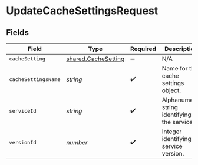 # UpdateCacheSettingsRequest


## Fields

| Field                                                      | Type                                                       | Required                                                   | Description                                                | Example                                                    |
| ---------------------------------------------------------- | ---------------------------------------------------------- | ---------------------------------------------------------- | ---------------------------------------------------------- | ---------------------------------------------------------- |
| `cacheSetting`                                             | [shared.CacheSetting](../../models/shared/cachesetting.md) | :heavy_minus_sign:                                         | N/A                                                        |                                                            |
| `cacheSettingsName`                                        | *string*                                                   | :heavy_check_mark:                                         | Name for the cache settings object.                        | test-cache-setting                                         |
| `serviceId`                                                | *string*                                                   | :heavy_check_mark:                                         | Alphanumeric string identifying the service.               | SU1Z0isxPaozGVKXdv0eY                                      |
| `versionId`                                                | *number*                                                   | :heavy_check_mark:                                         | Integer identifying a service version.                     | 1                                                          |